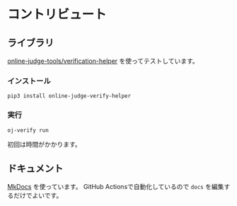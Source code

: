 # コントリビュート

## ライブラリ

[online-judge-tools/verification-helper](https://github.com/online-judge-tools/verification-helper) を使ってテストしています。

### インストール

```
pip3 install online-judge-verify-helper
```

### 実行

```
oj-verify run
```

初回は時間がかかります。

## ドキュメント

[MkDocs](https://www.mkdocs.org/) を使っています。
GitHub Actionsで自動化しているので `docs` を編集するだけでよいです。

